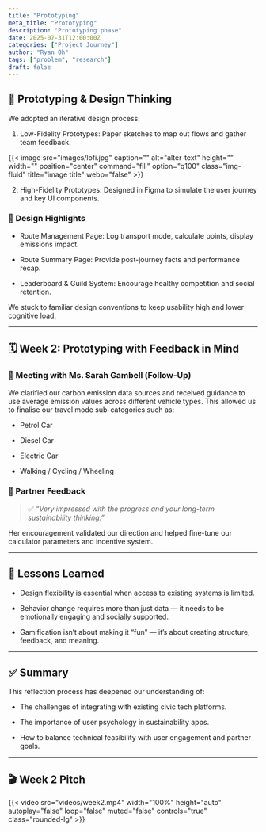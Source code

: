 ```yaml
---
title: "Prototyping"
meta_title: "Prototyping"
description: "Prototyping phase"
date: 2025-07-31T12:00:00Z
categories: ["Project Journey"]
author: "Ryan Oh"
tags: ["problem", "research"]
draft: false
---
```


## 🧪 Prototyping & Design Thinking 

  

We adopted an iterative design process: 

  

1. Low-Fidelity Prototypes: Paper sketches to map out flows and gather team feedback. 

{{< image src="images/lofi.jpg" caption="" alt="alter-text" height="" width="" position="center" command="fill" option="q100" class="img-fluid" title="image title"  webp="false" >}}

2. High-Fidelity Prototypes: Designed in Figma to simulate the user journey and key UI components. 



### 🧭 Design Highlights 

  

- Route Management Page: Log transport mode, calculate points, display emissions impact. 

- Route Summary Page: Provide post-journey facts and performance recap. 

- Leaderboard & Guild System: Encourage healthy competition and social retention. 

  

We stuck to familiar design conventions to keep usability high and lower cognitive load. 

  

--- 

  

## 🗓️ Week 2: Prototyping with Feedback in Mind 

  

### 🤝 Meeting with Ms. Sarah Gambell (Follow-Up) 

  

We clarified our carbon emission data sources and received guidance to use average emission values across different vehicle types. This allowed us to finalise our travel mode sub-categories such as: 

  

- Petrol Car   

- Diesel Car   

- Electric Car   

- Walking / Cycling / Wheeling 

  

### 👀 Partner Feedback 

  

> ✅ _“Very impressed with the progress and your long-term sustainability thinking.”_ 

  

Her encouragement validated our direction and helped fine-tune our calculator parameters and incentive system. 

  

--- 

  

## 🔁 Lessons Learned 

  

- Design flexibility is essential when access to existing systems is limited. 

- Behavior change requires more than just data — it needs to be emotionally engaging and socially supported. 

- Gamification isn’t about making it “fun” — it’s about creating structure, feedback, and meaning. 

  

--- 

  

## ✅ Summary 

  

This reflection process has deepened our understanding of: 

  

- The challenges of integrating with existing civic tech platforms. 

- The importance of user psychology in sustainability apps. 

- How to balance technical feasibility with user engagement and partner goals. 



--- 




## 🎬 Week 2 Pitch 

{{< video src="videos/week2.mp4" width="100%" height="auto" autoplay="false" loop="false" muted="false" controls="true" class="rounded-lg" >}}